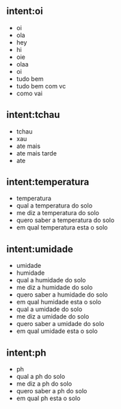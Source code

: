 ## intent:oi
- oi
- ola
- hey
- hi
- oie
- olaa
- oi
- tudo bem
- tudo bem com vc
- como vai

## intent:tchau
- tchau
- xau
- ate mais
- ate mais tarde
- ate

## intent:temperatura
- temperatura
- qual a temperatura do solo
- me diz a temperatura do solo
- quero saber a temperatura do solo
- em qual temperatura esta o solo

## intent:umidade
- umidade
- humidade
- qual a humidade do solo
- me diz a humidade do solo
- quero saber a humidade do solo
- em qual humidade esta o solo
- qual a umidade do solo
- me diz a umidade do solo
- quero saber a umidade do solo
- em qual umidade esta o solo


## intent:ph
- ph
- qual a ph do solo
- me diz a ph do solo
- quero saber a ph do solo
- em qual ph esta o solo
